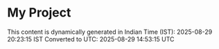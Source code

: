 # My Project

This content is dynamically generated in Indian Time (IST): 2025-08-29 20:23:15 IST
Converted to UTC: 2025-08-29 14:53:15 UTC
